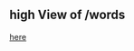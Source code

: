 ## high View of /words

<a href="https://excalidraw.com/#json=AceGBr51cWXKSARR3fszB,bbxfwQ24WnJRvkX1CjXdIw" target="_blank">
    here
</a>